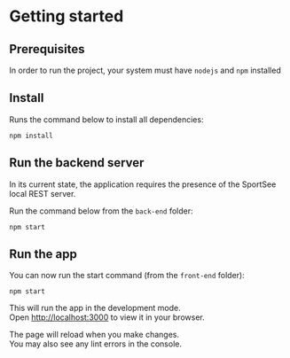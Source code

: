 # Getting started

## Prerequisites

In order to run the project, your system must have `nodejs` and `npm` installed

## Install

Runs the command below to install all dependencies:

```
npm install
```

## Run the backend server

In its current state, the application requires the presence of the SportSee local REST server.

Run the command below from the `back-end` folder:

```
npm start
```

## Run the app

You can now run the start command (from the `front-end` folder):

```
npm start
```

This will run the app in the development mode.\
Open [http://localhost:3000](http://localhost:3000) to view it in your browser.

The page will reload when you make changes.\
You may also see any lint errors in the console.
